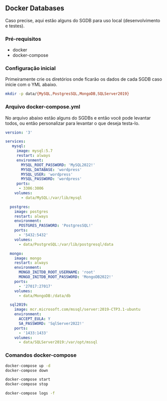 ## Docker Databases

Caso precise, aqui estão alguns do SGDB para uso local (desenvolvimento e testes).


### Pré-requisitos

- docker
- docker-compose

### Configuração inicial

Primeiramente crie os diretórios onde ficarão os dados de cada SGDB caso inicie com o YML abaixo.

```bash
mkdir -p data/{MySQL,PostgresSQL,MongoDB,SQLServer2019}
```

### Arquivo docker-compose.yml

No arquivo abaixo estão alguns do SGDBs e então vocẽ pode levantar todos, ou então personalizar para levantar o que deseja testa-lo.

```yaml
version: '3'

services:
   mysql:
     image: mysql:5.7
     restart: always
     environment:
       MYSQL_ROOT_PASSWORD: 'MySQL2022!'
       MYSQL_DATABASE: 'wordpress'
       MYSQL_USER: 'wordpress'
       MYSQL_PASSWORD: 'wordpress'
     ports:
      - 3306:3006
    volumes:
       - data/MySQL:/var/lib/mysql

  postgres:
    image: postgres
    restart: always
    environment:
      POSTGRES_PASSWORD: 'PostgresSQL!'
    ports:
      - '5432:5432'
    volumes:
      - data/PostgreSQL:/var/lib/postgresql/data

  mongo:
    image: mongo
    restart: always
    environment:
      MONGO_INITDB_ROOT_USERNAME: 'root'
      MONGO_INITDB_ROOT_PASSWORD: 'MongoDB2022!'
    ports:
      - '27017:27017'
    volumes:
      - data/MongoDB:/data/db

  sql2019:
    image: mcr.microsoft.com/mssql/server:2019-CTP3.1-ubuntu
    environment:
      ACCEPT_EULA: Y
      SA_PASSWORD: 'SqlServer2022!'
    ports:
      - '1433:1433'
    volumes:
      - data/SQLServer2019:/var/opt/mssql
```

### Comandos docker-compose

```bash
docker-compose up -d
docker-compose down

docker-compose start
docker-compose stop

docker-compose logs -f
```